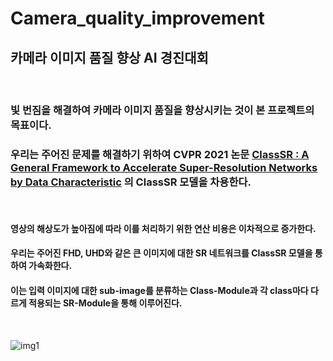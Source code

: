 # Camera_quality_improvement
##  카메라 이미지 품질 향상 AI 경진대회

<br>

### 빛 번짐을 해결하여 카메라 이미지 품질을 향상시키는 것이 본 프로젝트의 목표이다.
### 우리는 주어진 문제를 해결하기 위하여 CVPR 2021 논문 [ClassSR : A General Framework to Accelerate Super-Resolution Networks by Data Characteristic](https://github.com/Xiangtaokong/ClassSR) 의 ClassSR 모델을 차용한다.

<br>

#### 영상의 해상도가 높아짐에 따라 이를 처리하기 위한 연산 비용은 이차적으로 증가한다.
#### 우리는 주어진 FHD, UHD와 같은 큰 이미지에 대한 **SR 네트워크를 ClassSR 모델을 통하여 가속화**한다.
#### 이는 입력 이미지에 대한 sub-image를 분류하는 **Class-Module**과 각 class마다 다르게 적용되는 **SR-Module**을 통해 이루어진다.

<br>

![img1](./demo_images/ClassSR.png)

